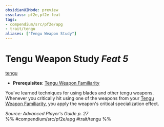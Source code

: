```yaml
---
obsidianUIMode: preview
cssclass: pf2e,pf2e-feat
tags:
- compendium/src/pf2e/apg
- trait/tengu
aliases: ["Tengu Weapon Study"]
---
```

# Tengu Weapon Study  *Feat 5*  
[tengu](tengu-b1.md "Tengu Ancestry & Heritage Trait")  

- **Prerequisites**: [Tengu Weapon Familiarity](tengu-weapon-familiarity-apg.md)

You've learned techniques for using blades and other tengu weapons. Whenever you critically hit using one of the weapons from your [Tengu Weapon Familiarity](tengu-weapon-familiarity-apg.md), you apply the weapon's critical specialization effect.

*Source: Advanced Player's Guide p. 27*  
%% #compendium/src/pf2e/apg #trait/tengu %%